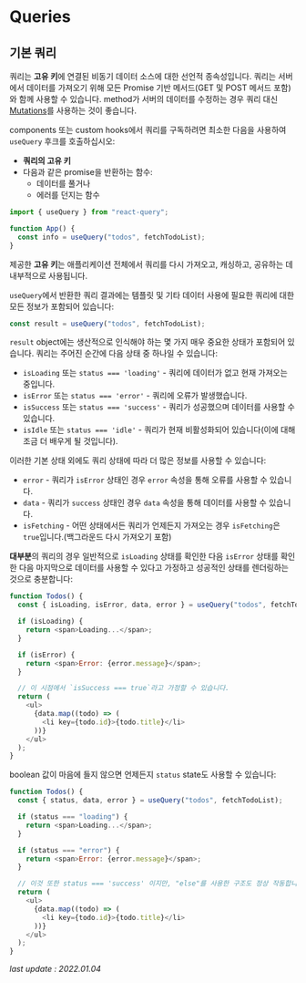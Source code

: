 # Queries

## 기본 쿼리

쿼리는 **고유 키**에 연결된 비동기 데이터 소스에 대한 선언적 종속성입니다. 쿼리는 서버에서 데이터를 가져오기 위해 모든 Promise 기반 메서드(GET 및 POST 메서드 포함)와 함께 사용할 수 있습니다. method가 서버의 데이터를 수정하는 경우 쿼리 대신 [Mutations](https://github.com/qudwnbj/qudwnbj-translation-docs-md/blob/master/React%20Query/Guides%20%26%20Concepts/mutations.md)를 사용하는 것이 좋습니다.

components 또는 custom hooks에서 쿼리를 구독하려면 최소한 다음을 사용하여 `useQuery` 후크를 호출하십시오:

- **쿼리의 고유 키**
- 다음과 같은 promise을 반환하는 함수:
  - 데이터를 풀거나
  - 에러를 던지는 함수

```js
import { useQuery } from "react-query";

function App() {
  const info = useQuery("todos", fetchTodoList);
}
```

제공한 **고유 키**는 애플리케이션 전체에서 쿼리를 다시 가져오고, 캐싱하고, 공유하는 데 내부적으로 사용됩니다.

`useQuery`에서 반환한 쿼리 결과에는 템플릿 및 기타 데이터 사용에 필요한 쿼리에 대한 모든 정보가 포함되어 있습니다:

```js
const result = useQuery("todos", fetchTodoList);
```

`result` object에는 생산적으로 인식해야 하는 몇 가지 매우 중요한 상태가 포함되어 있습니다. 쿼리는 주어진 순간에 다음 상태 중 하나일 수 있습니다:

- `isLoading` 또는 `status === 'loading'` - 쿼리에 데이터가 없고 현재 가져오는 중입니다.
- `isError` 또는 `status === 'error'` - 쿼리에 오류가 발생했습니다.
- `isSuccess` 또는 `status === 'success'` - 쿼리가 성공했으며 데이터를 사용할 수 있습니다.
- `isIdle` 또는 `status === 'idle'` - 쿼리가 현재 비활성화되어 있습니다(이에 대해 조금 더 배우게 될 것입니다).

이러한 기본 상태 외에도 쿼리 상태에 따라 더 많은 정보를 사용할 수 있습니다:

- `error` - 쿼리가 `isError` 상태인 경우 `error` 속성을 통해 오류를 사용할 수 있습니다.
- `data` - 쿼리가 `success` 상태인 경우 `data` 속성을 통해 데이터를 사용할 수 있습니다.
- `isFetching` - 어떤 상태에서든 쿼리가 언제든지 가져오는 경우 `isFetching`은 `true`입니다.(백그라운드 다시 가져오기 포함)

**대부분**의 쿼리의 경우 일반적으로 `isLoading` 상태를 확인한 다음 `isError` 상태를 확인한 다음 마지막으로 데이터를 사용할 수 있다고 가정하고 성공적인 상태를 렌더링하는 것으로 충분합니다:

```js
function Todos() {
  const { isLoading, isError, data, error } = useQuery("todos", fetchTodoList);

  if (isLoading) {
    return <span>Loading...</span>;
  }

  if (isError) {
    return <span>Error: {error.message}</span>;
  }

  // 이 시점에서 `isSuccess === true`라고 가정할 수 있습니다.
  return (
    <ul>
      {data.map((todo) => (
        <li key={todo.id}>{todo.title}</li>
      ))}
    </ul>
  );
}
```

boolean 값이 마음에 들지 않으면 언제든지 `status` state도 사용할 수 있습니다:

```js
function Todos() {
  const { status, data, error } = useQuery("todos", fetchTodoList);

  if (status === "loading") {
    return <span>Loading...</span>;
  }

  if (status === "error") {
    return <span>Error: {error.message}</span>;
  }

  // 이것 또한 status === 'success' 이지만, "else"를 사용한 구조도 정상 작동합니다.
  return (
    <ul>
      {data.map((todo) => (
        <li key={todo.id}>{todo.title}</li>
      ))}
    </ul>
  );
}
```

_last update : 2022.01.04_
